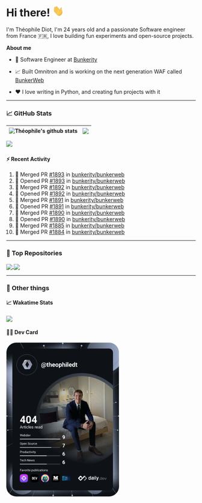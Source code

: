 # Hi there! <img src="./wave.gif" width="30px" height="30px" />

I'm Théophile Diot, I'm 24 years old and a passionate Software engineer from France 🇫🇷, I love building fun experiments and open-source projects.

**About me**

- 💼 Software Engineer at [Bunkerity](https://www.bunkerity.com/)

- 📈 Built Omnitron and is working on the next generation WAF called [BunkerWeb](https://www.bunkerweb.io)

- ❤️ I love writing in Python, and creating fun projects with it

---

### 📈 GitHub Stats

| <img align="center" src="https://github-readme-stats.vercel.app/api?username=TheophileDiot&show_icons=true&include_all_commits=true&theme=algolia&hide_border=true&rank_icon=github" alt="Théophile's github stats" /> | <img align="center" src="https://github-readme-stats.vercel.app/api/top-langs/?username=TheophileDiot&layout=compact&theme=algolia&hide_border=true" /> |
| ---------------------------------------------------------------------------------------------------------------------------------------------------------------------------------------------------------------------- | ------------------------------------------------------------------------------------------------------------------------------------------------------- |

![](https://github-readme-activity-graph.vercel.app/graph?username=TheophileDiot&theme=tokyo-night)

#### :zap: Recent Activity

<!--START_SECTION:activity-->
1. 🎉 Merged PR [#1893](https://github.com/bunkerity/bunkerweb/pull/1893) in [bunkerity/bunkerweb](https://github.com/bunkerity/bunkerweb)
2. 💪 Opened PR [#1893](https://github.com/bunkerity/bunkerweb/pull/1893) in [bunkerity/bunkerweb](https://github.com/bunkerity/bunkerweb)
3. 🎉 Merged PR [#1892](https://github.com/bunkerity/bunkerweb/pull/1892) in [bunkerity/bunkerweb](https://github.com/bunkerity/bunkerweb)
4. 💪 Opened PR [#1892](https://github.com/bunkerity/bunkerweb/pull/1892) in [bunkerity/bunkerweb](https://github.com/bunkerity/bunkerweb)
5. 🎉 Merged PR [#1891](https://github.com/bunkerity/bunkerweb/pull/1891) in [bunkerity/bunkerweb](https://github.com/bunkerity/bunkerweb)
6. 💪 Opened PR [#1891](https://github.com/bunkerity/bunkerweb/pull/1891) in [bunkerity/bunkerweb](https://github.com/bunkerity/bunkerweb)
7. 🎉 Merged PR [#1890](https://github.com/bunkerity/bunkerweb/pull/1890) in [bunkerity/bunkerweb](https://github.com/bunkerity/bunkerweb)
8. 💪 Opened PR [#1890](https://github.com/bunkerity/bunkerweb/pull/1890) in [bunkerity/bunkerweb](https://github.com/bunkerity/bunkerweb)
9. 🎉 Merged PR [#1885](https://github.com/bunkerity/bunkerweb/pull/1885) in [bunkerity/bunkerweb](https://github.com/bunkerity/bunkerweb)
10. 🎉 Merged PR [#1884](https://github.com/bunkerity/bunkerweb/pull/1884) in [bunkerity/bunkerweb](https://github.com/bunkerity/bunkerweb)
<!--END_SECTION:activity-->

---

### 🔧 Top Repositories

<a href="https://github.com/bunkerity/bunkerweb">
  <img align="center" src="https://github-readme-stats.vercel.app/api/pin/?username=Bunkerity&repo=bunkerweb&theme=algolia" />
</a>
<a href="https://github.com/TheophileDiot/Omnitron">
  <img align="center" src="https://github-readme-stats.vercel.app/api/pin/?username=TheophileDiot&repo=Omnitron&theme=algolia" />
</a>

---

### 🎉 Other things

#### 📈 Wakatime Stats

<a href="https://wakatime.com/@theophile_bunkerity">
  <img align="center" src="https://github-readme-stats.vercel.app/api/wakatime?username=3aa5ce41-c253-43d9-8441-a721e446a45f&layout=compact&theme=algolia" />
</a>

#### 👨‍💻 Dev Card

<a href="https://app.daily.dev/TheophileDt">
  <img src="./devcard.svg" width="300" alt="Théophile Diot's Dev Card"/>
</a>
